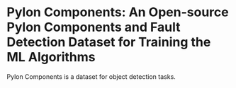 # Pylon Components: An Open-source Pylon Components and Fault Detection Dataset for Training the ML Algorithms

Pylon Components is a dataset for object detection tasks.